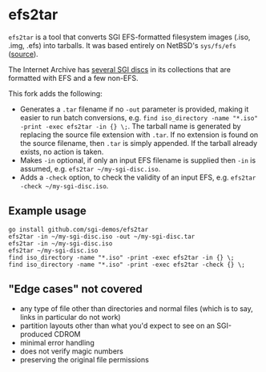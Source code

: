 # efs2tar

`efs2tar` is a tool that converts SGI EFS-formatted filesystem images (.iso, .img, .efs) into tarballs. It was based entirely on NetBSD's `sys/fs/efs` ([source](http://cvsweb.netbsd.org/bsdweb.cgi/src/sys/fs/efs/?only_with_tag=MAIN)).

The Internet Archive has [several SGI discs](https://archive.org/search.php?query=sgi&and%5B%5D=mediatype%3A%22software%22&page=2) in its collections that are formatted with EFS and a few non-EFS.

This fork adds the following:

* Generates a `.tar` filename if no `-out` parameter is provided, making it easier to run batch conversions, e.g. `find iso_directory -name "*.iso" -print -exec efs2tar -in {} \;`.  The tarball name is generated by replacing the source file extension with `.tar`. If no extension is found on the source filename, then `.tar` is simply appended.  If the tarball already exists, no action is taken.   
* Makes `-in` optional, if only an input EFS filename is supplied then `-in` is assumed, e.g. `efs2tar ~/my-sgi-disc.iso`.
* Adds a `-check` option,  to check the validity of an input EFS, e.g. `efs2tar -check ~/my-sgi-disc.iso`.


## Example usage

```
go install github.com/sgi-demos/efs2tar
efs2tar -in ~/my-sgi-disc.iso -out ~/my-sgi-disc.tar
efs2tar -in ~/my-sgi-disc.iso
efs2tar ~/my-sgi-disc.iso
find iso_directory -name "*.iso" -print -exec efs2tar -in {} \;
find iso_directory -name "*.iso" -print -exec efs2tar -check {} \;
```

## "Edge cases" not covered
* any type of file other than directories and normal files (which is to say, links in particular do not work)
* partition layouts other than what you'd expect to see on an SGI-produced CDROM
* minimal error handling
* does not verify magic numbers
* preserving the original file permissions